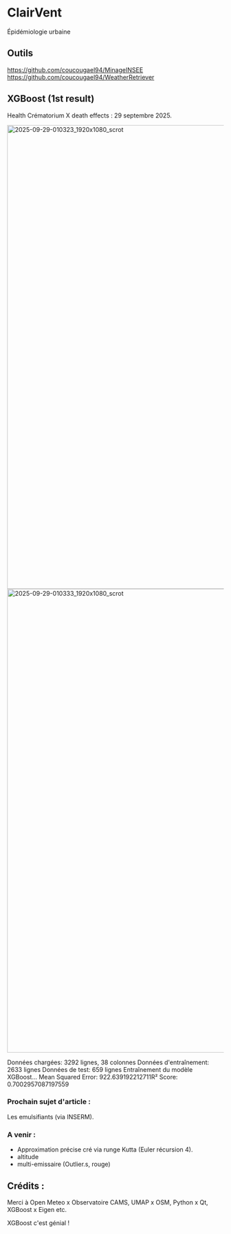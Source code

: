 # ClairVent
Épidémiologie urbaine

## Outils

https://github.com/coucougael94/MinageINSEE
https://github.com/coucougael94/WeatherRetriever



## XGBoost (1st result)

Health Crématorium X death effects : 29 septembre 2025.

<img width="1920" height="1080" alt="2025-09-29-010323_1920x1080_scrot" src="https://github.com/user-attachments/assets/84694a24-0b48-4dd1-823c-66224b2b05bd" />
<img width="1920" height="1080" alt="2025-09-29-010333_1920x1080_scrot" src="https://github.com/user-attachments/assets/853d2b49-55c6-4f7a-8035-122585d55d83" />


Données chargées: 3292 lignes,
38 colonnes
Données d'entraînement: 2633 lignes
Données de test: 659 lignes
Entraînement du modèle XGBoost...
Mean Squared Error: 922.639192212711R²
Score: 0.7002957087197559




### Prochain sujet d'article :
Les emulsifiants (via INSERM).

### A venir :
 -  Approximation précise cré via runge Kutta (Euler récursion 4).
 -  altitude
 -  multi-emissaire (Outlier.s, rouge) 





## Crédits :
Merci à Open Meteo x Observatoire CAMS, UMAP x OSM, Python x Qt, XGBoost x Eigen etc.

XGBoost c'est génial !
